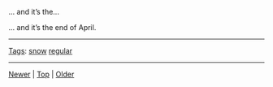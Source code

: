 <!--
title: &hellip; and it&rsquo;s the end of April.
date: 2020-06-28T14:51:45.094Z
tags: snow, regular
-->





&hellip; and it&rsquo;s the...
<p>&hellip; and it&rsquo;s the end of April.</p>

<!--BOTTOM-POST-NAVIGATION-->
---

[Tags](tags.md): [snow](tag-snow.md) [regular](tag-regular.md)

---

[Newer](143134379242.md) | [Top](index.md) | [Older](143439595902.md)